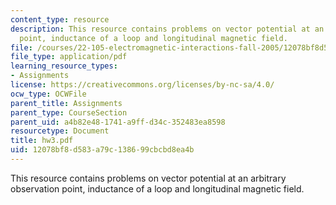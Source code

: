```yaml
---
content_type: resource
description: This resource contains problems on vector potential at an arbitrary observation
  point, inductance of a loop and longitudinal magnetic field.
file: /courses/22-105-electromagnetic-interactions-fall-2005/12078bf8d583a79c138699cbcbd8ea4b_hw3.pdf
file_type: application/pdf
learning_resource_types:
- Assignments
license: https://creativecommons.org/licenses/by-nc-sa/4.0/
ocw_type: OCWFile
parent_title: Assignments
parent_type: CourseSection
parent_uid: a4b82e48-1741-a9ff-d34c-352483ea8598
resourcetype: Document
title: hw3.pdf
uid: 12078bf8-d583-a79c-1386-99cbcbd8ea4b
---
```

This resource contains problems on vector potential at an arbitrary observation point, inductance of a loop and longitudinal magnetic field.